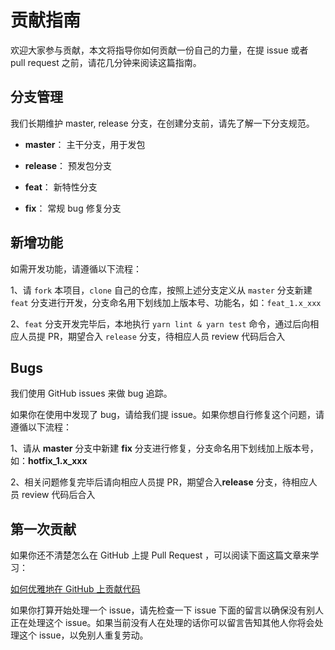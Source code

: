 # 贡献指南

欢迎大家参与贡献，本文将指导你如何贡献一份自己的力量，在提 issue 或者 pull request 之前，请花几分钟来阅读这篇指南。


## 分支管理

我们长期维护 master, release 分支，在创建分支前，请先了解一下分支规范。

+ **master**： 主干分支，用于发包

+ **release**： 预发包分支

+ **feat**： 新特性分支

+ **fix**： 常规 bug 修复分支


## 新增功能

如需开发功能，请遵循以下流程：

1、请 `fork` 本项目，`clone` 自己的仓库，按照上述分支定义从 `master` 分支新建 `feat` 分支进行开发，分支命名用下划线加上版本号、功能名，如：`feat_1.x_xxx`

2、`feat` 分支开发完毕后，本地执行 `yarn lint & yarn test` 命令，通过后向相应人员提 PR，期望合入 `release` 分支，待相应人员 review 代码后合入


## Bugs

我们使用 GitHub issues 来做 bug 追踪。

如果你在使用中发现了 bug，请给我们提 issue。如果你想自行修复这个问题，请遵循以下流程：

1、请从 **master** 分支中新建 **fix** 分支进行修复，分支命名用下划线加上版本号，如：**hotfix_1.x_xxx**

2、相关问题修复完毕后请向相应人员提 PR，期望合入**release** 分支，待相应人员 review 代码后合入


## 第一次贡献

如果你还不清楚怎么在 GitHub 上提 Pull Request ，可以阅读下面这篇文章来学习：

[如何优雅地在 GitHub 上贡献代码](https://segmentfault.com/a/1190000000736629)

如果你打算开始处理一个 issue，请先检查一下 issue 下面的留言以确保没有别人正在处理这个 issue。如果当前没有人在处理的话你可以留言告知其他人你将会处理这个 issue，以免别人重复劳动。
